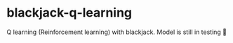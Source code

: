 # blackjack-q-learning
Q learning (Reinforcement learning) with blackjack. Model is still in testing 🚧
